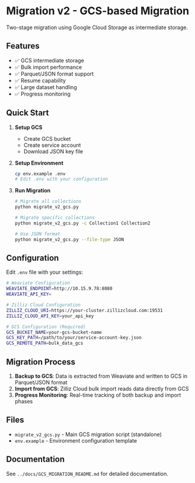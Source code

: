 # Migration v2 - GCS-based Migration

Two-stage migration using Google Cloud Storage as intermediate storage.

## Features

- ✅ GCS intermediate storage
- ✅ Bulk import performance
- ✅ Parquet/JSON format support
- ✅ Resume capability
- ✅ Large dataset handling
- ✅ Progress monitoring

## Quick Start

1. **Setup GCS**
   - Create GCS bucket
   - Create service account
   - Download JSON key file

2. **Setup Environment**
   ```bash
   cp env.example .env
   # Edit .env with your configuration
   ```

3. **Run Migration**
   ```bash
   # Migrate all collections
   python migrate_v2_gcs.py
   
   # Migrate specific collections
   python migrate_v2_gcs.py -c Collection1 Collection2
   
   # Use JSON format
   python migrate_v2_gcs.py --file-type JSON
   ```

## Configuration

Edit `.env` file with your settings:

```bash
# Weaviate Configuration
WEAVIATE_ENDPOINT=http://10.15.9.78:8080
WEAVIATE_API_KEY=

# Zilliz Cloud Configuration
ZILLIZ_CLOUD_URI=https://your-cluster.zillizcloud.com:19531
ZILLIZ_CLOUD_API_KEY=your_api_key

# GCS Configuration (Required)
GCS_BUCKET_NAME=your-gcs-bucket-name
GCS_KEY_PATH=/path/to/your/service-account-key.json
GCS_REMOTE_PATH=bulk_data_gcs
```

## Migration Process

1. **Backup to GCS**: Data is extracted from Weaviate and written to GCS in Parquet/JSON format
2. **Import from GCS**: Zilliz Cloud bulk import reads data directly from GCS
3. **Progress Monitoring**: Real-time tracking of both backup and import phases

## Files

- `migrate_v2_gcs.py` - Main GCS migration script (standalone)
- `env.example` - Environment configuration template

## Documentation

See `../docs/GCS_MIGRATION_README.md` for detailed documentation.